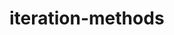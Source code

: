 # iteration-methods
<!DOCTYPE html>
<html lang="en">
<head>
    <meta charset="UTF-8">
    <meta name="viewport" content="width=device-width, initial-scale=1.0">
    <title>iteration methods</title>
</head>
<body>
    <script>
        // array sort
         
        // sort()

         //let a=[6,8,1,9,0];
         //console.log(a.sort());
         //console.log(a.reverse());
         //let b=["yagna","rishi","doddapuneni","prathyusha"];
         //console.log(b.sort());
        //console.log(b.reverse());

        // comparing function
        // callback
        // function hello1(a){
        // alert(a)
           
        // }
        // function hello(a,b){
        //     return a+b;
        // }
        // let out=hello(2,3);
        // hello1(5)

        // let a=[6,8,1,9,0];
        // console.log(a.sort());
        // function hello(a,b){
        //     return a-b;
        // }

        // array iteration
        // array forEach()
    //     let a=[6,8,1,9,0];
    //     console.log(a);
    //    let b=a.forEach(prathyu);
    //    function prathyu(a,b,c){
    //     console.log(a);
    //     console.log(b);
    //     console.log(c);
        
    //    }

    // array map()
    // let a=[3,6,9,2,5,7];
    // console.log(a);
    // let b=a.map(prathyu);
    // function prathyu(a){
    //     return a*2;
    // }
    // console.log(b);

    // array filter()
    //  let a=[3,6,9,2,5,7];
    // console.log(a);
    // let b=a.filter(prathyu);
    // function prathyu(a){
    //     return a%2==0;
    // }
    // console.log(b);

    // array reduce()
    //  let a=[3,6,9,2,5,7];
    // console.log(a);
    // let b=a.reduce(prathyu);
    // function prathyu(total,a,b,c){
    //     return total+a;
    // }
    // console.log(b);

    // array every()
    // let a=[5,7,2,4,8,6,3];
    // console.log(a);
    // let b=a.every(prathyu);
    // function prathyu(a,b,c){
    //     return a>7;
    // }
    // console.log(b);

    // array some()
    // let a=[5,7,2,4,8,6,3];
    // console.log(a);
    // let b=a.some(prathyu);
    // function prathyu(a,b,c){
    //     return a>7;
    // }
    // console.log(b);

    // array find()
    // let a=[5,7,2,4,8,6,3];
    // console.log(a);
    // let b=a.find(prathyu);
    // function prathyu(a,b,c){
    //     return b>4;
    // }
    // console.log(b);

    // array find()
    // let a=[5,7,2,4,8,6,3];
    // console.log(a);
    // let b=a.findIndex(prathyu);
    // function achu(a,b,c){
    //     return b>3;
    // }
    // console.log(b);



    // array index()
    let a=[5,7,2,4,8,6,3];
    console.log(a);
    let b=a.indexOf(7);
    console.log(b);

    let c=a.lastIndexOf(3);
    console.log(c);


   




       
        // task-1
        // let a=[1,5,7,6,4,2,3,7,8,3];
        // console.log(a);
        // let b=a.map(hello);
        // function hello(a,b,c){
        //     return a*2;
        // }
        // console.log(b);
        
        // -------------------------------------------

        // task-2
        // let a=[undefined,2,undefined,4,undefined,6,undefined];
        // console.log(a);
        // let b=a.filter(hello);
        // function hello(a,b,c){
        //     return a%2==0;
        // }
        // console.log(b);
// --------------------------------------------------------

// task-3

// let a=[1,2,3,5,9];
// console.log(a);
// c=0;
// for(i=0;i<a.length;i++){
//     c+=a[i]
// }
// console.log(c);

// ----------------------------------------

// task-4
// let a=[[2,1],[8,6],[9,4]];
// let b=[];

// for(i=0;i<a.length;i++){
//     let c=[];
//     for(j=0;j<a[i].length;j++){
//         if(a[i][j]>b){
//             b=(a[i][j])
//             c.push(b)
//         }
//     }
//     console.log(c);
   
// }
// -------------------------------------------------

// task-5

// let a=[30,60,45,36,93,49,28,37];
// let b=[];
// for(i=0;i<a.length;i++){
//     if(a[i]>b){
//         b=a[i]
//     }
// }
// console.log(b);

// ----------------------------------------------

// task-6

// let a=[25,67,4,34,87,95,6,3];
// let b=[];
// for(i=0;i<a.length;i++){
//     if(i%2==0){
//        b+=a[i]+",";
//     }
// }
// console.log(b);






    </script>
</body>
</html>
